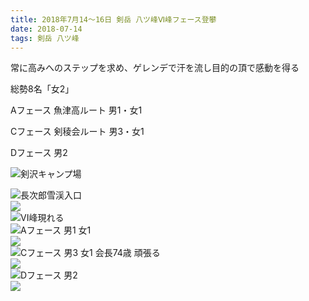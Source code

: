 ```yaml
---
title: 2018年7月14～16日 剣岳 八ツ峰Ⅵ峰フェース登攀
date: 2018-07-14
tags: 剣岳 八ツ峰
---
```


常に高みへのステップを求め、ゲレンデで汗を流し目的の頂で感動を得る

総勢8名「女2」

Aフェース 魚津高ルート
男1・女1

Cフェース 剣稜会ルート
男3・女1

Dフェース
男2

![剣沢キャンプ場](/2018/07/14/20180714/1.png)  

![長次郎雪渓入口](/2018/07/14/20180714/2.png)  
![](/2018/07/14/20180714/3.png)  
![VI峰現れる](/2018/07/14/20180714/4.png)  
![Aフェース 男1 女1](/2018/07/14/20180714/5.png)  
![](/2018/07/14/20180714/6.png)  
![Cフェース 男3 女1<br>会長74歳 頑張る](/2018/07/14/20180714/7.png)  
![](/2018/07/14/20180714/8.png)  
![Dフェース 男2](/2018/07/14/20180714/9.png)  
![](/2018/07/14/20180714/10.png)  
